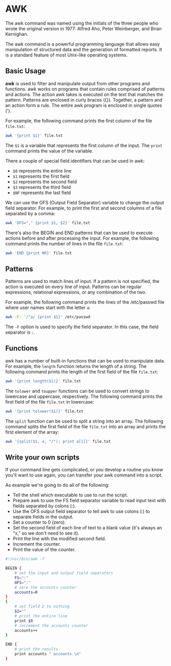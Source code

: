 # AWK 

The awk command was named using the initials of the three people who wrote the original version in 1977: Alfred Aho, Peter Weinberger, and Brian Kernighan.

The awk command is a powerful programming language that allows easy manipulation of structured data and the generation of formatted reports. It is a standard feature of most Unix-like operating systems.

## Basic Usage

**awk** is used to filter and manipulate output from other programs and functions. awk works on programs that contain rules comprised of patterns and actions. The action awk takes is executed on the text that matches the pattern. Patterns are enclosed in curly braces ({}). Together, a pattern and an action form a rule. The entire awk program is enclosed in single quotes (').

For example, the following command prints the first column of the file `file.txt`:

```bash
awk '{print $1}' file.txt
```

The `$1` is a variable that represents the first column of the input. The `print` command prints the value of the variable.

There a couple of special field identifiers that can be used in awk:

- `$0` represents the entire line
- `$1` represents the first field
- `$2` represents the second field
- `$3` represents the third field
- `$NF` represents the last field

We can use the OFS (Output Field Separator) variable to change the output field separator. For example, to print the first and second columns of a file separated by a comma:

```bash
awk 'OFS="," {print $1, $2}' file.txt
```

There's also the BEGIN and END patterns that can be used to execute actions before and after processing the input. For example, the following command prints the number of lines in the file `file.txt`:

```bash
awk 'END {print NR}' file.txt
```

## Patterns

Patterns are used to match lines of input. If a pattern is not specified, the action is executed on every line of input. Patterns can be regular expressions, relational expressions, or any combination of the two.

For example, the following command prints the lines of the /etc/passwd file where user names start with the letter `a`:

```bash
awk -F: '/^a/ {print $1}' /etc/passwd
```

The `-F` option is used to specify the field separator. In this case, the field separator is `:`.

## Functions

awk has a number of built-in functions that can be used to manipulate data. For example, the `length` function returns the length of a string. The following command prints the length of the first field of the file `file.txt`:

```bash
awk '{print length($1)}' file.txt
```

The `tolower` and `toupper` functions can be used to convert strings to lowercase and uppercase, respectively. The following command prints the first field of the file `file.txt` in lowercase:

```bash
awk '{print tolower($1)}' file.txt
```

The `split` function can be used to split a string into an array. The following command splits the first field of the file `file.txt` into an array and prints the first element of the array:

```bash
awk '{split($1, a, "/"); print a[1]}' file.txt
```

## Write your own scripts

If your command line gets complicated, or you develop a routine you know you'll want to use again, you can transfer your awk command into a script.

As example we're going to do all of the following:

- Tell the shell which executable to use to run the script.
- Prepare awk to use the FS field separator variable to read input text with fields separated by colons (:).
- Use the OFS output field separator to tell awk to use colons (:) to separate fields in the output.
- Set a counter to 0 (zero).
- Set the second field of each line of text to a blank value (it's always an "x," so we don't need to see it).
- Print the line with the modified second field.
- Increment the counter.
- Print the value of the counter.

```bash
#!/usr/bin/awk -f 

BEGIN {
    # set the input and output field separators
    FS=":"
    OFS=":"
    # zero the accounts counter
    accounts=0
}
{
    # set field 2 to nothing
    $2=""
    # print the entire line 
    print $0
    # increment the accounts counter
    accounts++
}

END {
    # print the results
    print accounts " accounts.\n"
}
```